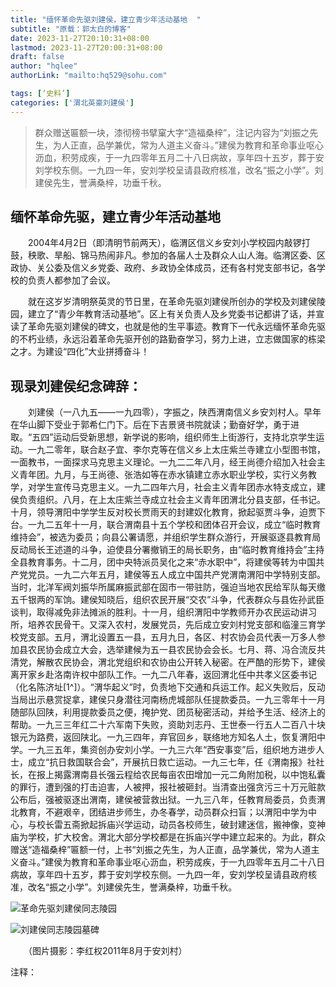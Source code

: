 ```yaml
---
title: "缅怀革命先驱刘建侯，建立青少年活动基地  "
subtitle: "原载：郭太白的博客"
date: 2023-11-27T20:10:31+08:00
lastmod: 2023-11-27T20:00:31+08:00
draft: false
author: "hqlee"
authorLink: "mailto:hq529@sohu.com"

tags: [‘史料’]
categories: ['渭北英豪刘建侯']
---
```


>群众赠送匾额一块，漆彻榜书擘窠大字“造福桑梓”，注记内容为“刘振之先生，为人正直，品学兼优，常为人道主义奋斗。”建侯为教育和革命事业呕心沥血，积劳成疾，于一九四零年五月二十八日病故，享年四十五岁，葬于安刘学校东侧。一九四一年，安刘学校呈请县政府核准，改名“振之小学”。刘建侯先生，誉满桑梓，功垂千秋。



## 缅怀革命先驱，建立青少年活动基地

　　2004年4月2日（即清明节前两天），临渭区信义乡安刘小学校园内敲锣打鼓，秧歌、旱船、锦马热闹非凡。参加的各届人士及群众人山人海。临渭区委、区政协、关公委及信义乡党委、政府、乡政协全体成员，还有各村党支部书记，各学校的负责人都参加了会议。

　　就在这岁岁清明祭英灵的节日里，在革命先驱刘建侯所创办的学校及刘建侯陵园，建立了“青少年教育活动基地”。区上有关负责人及乡党委书记都讲了话，并宣读了革命先驱刘建侯的碑文，也就是他的生平事迹。教育下一代永远缅怀革命先驱的不朽业绩，永远沿着革命先驱开创的路勤奋学习，努力上进，立志做国家的栋梁之才。为建设“四化”大业拼搏奋斗！

## 现录刘建侯纪念碑辞：

　　刘建侯（一八九五——一九四零），字振之，陕西渭南信义乡安刘村人。早年在华山脚下受业于郭希仁门下。后在下吉景贤书院就读；勤奋好学，勇于进取。“五四”运动后受新思想，新学说的影响，组织师生上街游行，支持北京学生运动。一九二零年，联合赵子宜、李尔克等在信义乡上太庄紫兰寺建立小型图书馆，一面教书，一面探求马克思主义理论。一九二二年八月，经王尚德介绍加入社会主义青年团。九月，与王尚德、张浩如等在赤水镇建立赤水职业学校，实行义务教学，对学生宣传马克思主义。一九二四年六月，社会主义青年团赤水特支成立，建侯负责组织。八月，在上太庄紫兰寺成立社会主义青年团渭北分县支部，任书记。十月，领导渭阳中学学生反对校长贾雨天的封建奴化教育，掀起驱贾斗争，迫贾下台。一九二五年十一月，联合渭南县十五个学校和团体召开会议，成立“临时教育维持会”，被选为委员；向县公署请愿，并组织学生群众游行，开展驱逐县教育局反动局长王述道的斗争，迫使县分署撤销王的局长职务，由“临时教育维持会”主持全县教育事务。十二月，团中央特派员吴化之来“赤水职中”，将建侯等转为中国共产党党员。一九二六年五月，建侯等五人成立中国共产党渭南渭阳中学特别支部。当时，北洋军阀刘振华所属麻振武部在固市一带驻防，强迫当地农民给军队每天缴五千银两的军饷。建侯知晓后，组织农民开展“交农”斗争，代表群众与县佐孙武臣谈判，取得减免非法摊派的胜利。十一月，组织渭阳中学教师开办农民运动讲习所，培养农民骨干。又深入农村，发展党员，先后成立安刘村党支部和临潼三育学校党支部。五月，渭北设置五一县，五月九日，各区、村农协会员代表一万多人参加县农民协会成立大会，选举建候为五一县农民协会会长。七月、蒋、冯合流反共清党，解散农民协会，渭北党组织和农协由公开转入秘密。在严酷的形势下，建侯离开家乡赴洛南许权中部队工作。一九二八年春，返回渭北任中共孝义区委书记（化名陈济址[1^]）。“渭华起义”时，负责地下交通和兵运工作。起义失败后，反动当局出示悬赏捉拿，建侯只身潜往河南杨虎城部队任提款委员。一九三零年十一月随部队回陕，利用提款委员之便，掩护党、团员秘密活动，并给予生活、经济上的帮助。一九三三年红二十六军南下失败，资助刘志丹、王世泰一行五人二百八十块银元为路费，返回陕北。一九三四年，弃官回乡，联络地方知名人土，恢复渭阳中学。一九三五年，集资创办安刘小学。一九三六年“西安事变”后，组织地方进步人士，成立“抗日救国联合会”，开展抗日救亡运动。一九三七年，任《渭南报》社社长，在报上揭露渭南县长强云程给农民每亩农田增加一元二角附加税，以中饱私囊的罪行，遭到强的打击迫害，人被押，报社被砸封。当清查出强贪污三十万元赃款公布后，强被驱逐出渭南，建侯被营救出狱。一九三八年，任教育局委员，负责渭北教育，不避艰辛，团结进步师生，办冬春学，动员群众扫盲；以渭阳中学为中心，与校长雷五斋掀起拆庙兴学运动，动员各校师生，破封建迷信，搬神像，变神庙为学校，扩大校舍。渭北大部分学校都是在拆庙兴学中建立起来的。为此，群众赠送“造福桑梓”匾额一付，上书“刘振之先生，为人正直，品学兼优，常为人道主义奋斗。”建侯为教育和革命事业呕心沥血，积劳成疾，于一九四零年五月二十八日病故，享年四十五岁，葬于安刘学校东侧。一九四一年，安刘学校呈请县政府核准，改名“振之小学”。刘建侯先生，誉满桑梓，功垂千秋。


![革命先驱刘建侯同志陵园](/images/ljh/刘建侯同志陵园image001.jpg "革命先驱刘建侯同志陵园")

![刘建侯同志陵园墓碑](/images/ljh/刘建侯同志陵园image003.jpg "刘建侯同志陵园墓碑")
       
　　（图片摄影：李红权2011年8月于安刘村）


注释：

[^1]: 《临渭红色印记》（临渭区档案局编，三秦出版社，20116)看《刘建侯故居旧址》一文中有“刘建侯……渭华超起义时，返回渭北任孝义区委书记，化名陈济世，负责渭北交通和兵运工作。”